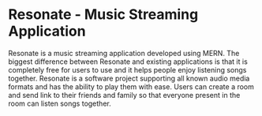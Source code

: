 # Resonate - Music Streaming Application
 Resonate is a music streaming application developed using MERN.
 The biggest difference between Resonate and existing applications is that it is completely free for users to use and it helps people enjoy listening songs together.
 Resonate is a software project supporting all known audio media formats and has the ability to play them with ease.
 Users can create a room and send link to their friends and family so that everyone present in the room can listen songs together.
